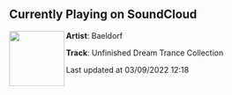 ## Currently Playing on SoundCloud

[<img align="left" width="100" src="https://i1.sndcdn.com/artworks-byi1jddyJWeRyFRc-NpiGZw-t500x500.jpg">](https://soundcloud.com/baeldorf/unfinished-dream-trance-collection)

**Artist**: Baeldorf 

**Track**: Unfinished Dream Trance Collection

Last updated at 03/09/2022 12:18
